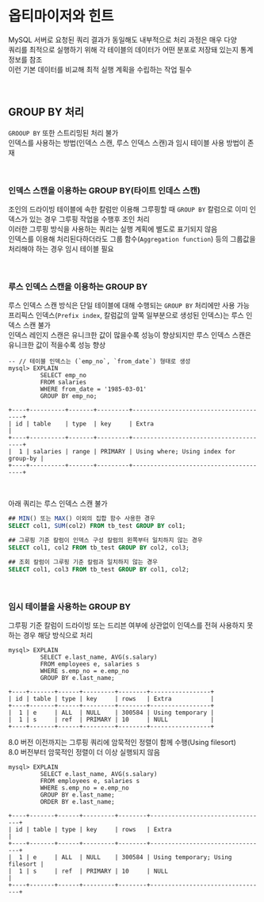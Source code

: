# 옵티마이저와 힌트
MySQL 서버로 요청된 쿼리 결과가 동일해도 내부적으로 처리 과정은 매우 다양  
쿼리를 최적으로 실행하기 위해 각 테이블의 데이터가 어떤 분포로 저장돼 있는지 통계 정보를 참조  
이런 기본 데이터를 비교해 최적 실행 계획을 수립하는 작업 필수  

<br>

## GROUP BY 처리
`GROOUP BY` 또한 스트리밍된 처리 불가  
인덱스를 사용하는 방법(인덱스 스캔, 루스 인덱스 스캔)과 임시 테이블 사용 방법이 존재  

<br>

### 인덱스 스캔을 이용하는 GROUP BY(타이트 인데스 스캔)
조인의 드라이빙 테이블에 속한 칼럼만 이용해 그루핑할 때 `GROUP BY` 칼럼으로 이미 인덱스가 있는 경우 그루핑 작업을 수행후 조인 처리  
이러한 그루핑 방식을 사용하는 쿼리는 실행 계획에 별도로 표기되지 않음  
인덱스를 이용해 처리된다하더라도 그룹 함수(`Aggregation function`) 등의 그룹값을 처리해야 하는 경우 임시 테이블 필요  

<br>

### 루스 인덱스 스캔을 이용하는 GROUP BY
루스 인덱스 스캔 방식은 단일 테이블에 대해 수행되는 `GROUP BY` 처리에만 사용 가능  
프리픽스 인덱스(`Prefix index`, 칼럼값의 앞쪽 일부분으로 생성된 인덱스)는 루스 인덱스 스캔 불가  
인덱스 레인지 스캔은 유니크한 값이 많을수록 성능이 향상되지만 루스 인덱스 스캔은 유니크한 값이 적을수록 성능 향상  

```
-- // 테이블 인덱스는 (`emp_no`, `from_date`) 형태로 생성  
mysql> EXPLAIN
         SELECT emp_no
         FROM salaries
         WHERE from_date = '1985-03-01'
         GROUP BY emp_no;

+----+----------+-------+---------+---------------------------------------+
| id | table    | type  | key     | Extra                                 |
+----+----------+-------+---------+---------------------------------------+
|  1 | salaries | range | PRIMARY | Using where; Using index for group-by |
+----+----------+-------+---------+---------------------------------------+
```

<br>

아래 쿼리는 루스 인덱스 스캔 불가  
```sql
## MIN() 또는 MAX() 이외의 집합 함수 사용한 경우
SELECT col1, SUM(col2) FROM tb_test GROUP BY col1;

## 그루핑 기준 칼럼이 인덱스 구성 칼럼의 왼쪽부터 일치하지 않는 경우
SELECT col1, col2 FROM tb_test GROUP BY col2, col3;

## 조회 칼럼이 그루핑 기준 칼럼과 일치하지 않는 경우
SELECT col1, col3 FROM tb_test GROUP BY col1, col2;
```

<br>

### 임시 테이블을 사용하는 GROUP BY
그루핑 기준 칼럼이 드라이빙 또는 드리븐 여부에 상관없이 인덱스를 전혀 사용하지 못하는 경우 해당 방식으로 처리  

```
mysql> EXPLAIN
         SELECT e.last_name, AVG(s.salary)
         FROM employees e, salaries s
         WHERE s.emp_no = e.emp_no
         GROUP BY e.last_name;

+----+-------+------+---------+--------+-----------------+
| id | table | type | key     | rows   | Extra           |
+----+-------+------+---------+--------+-----------------+
|  1 | e     | ALL  | NULL    | 300584 | Using temporary |
|  1 | s     | ref  | PRIMARY | 10     | NULL            |
+----+-------+------+---------+--------+-----------------+
```

8.0 버전 이전까지는 그루핑 쿼리에 암묵적인 정렬이 함께 수행(Using filesort)  
8.0 버전부터 암묵적인 정렬이 더 이상 실행되지 않음  

```
mysql> EXPLAIN
         SELECT e.last_name, AVG(s.salary)
         FROM employees e, salaries s
         WHERE s.emp_no = e.emp_no
         GROUP BY e.last_name;
         ORDER BY e.last_name;

+----+-------+------+---------+--------+---------------------------------+
| id | table | type | key     | rows   | Extra                           |
+----+-------+------+---------+--------+---------------------------------+
|  1 | e     | ALL  | NULL    | 300584 | Using temporary; Using filesort |
|  1 | s     | ref  | PRIMARY | 10     | NULL                            |
+----+-------+------+---------+--------+---------------------------------+
```

<br>
